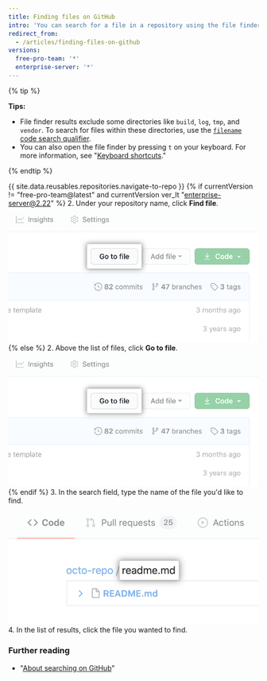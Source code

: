 ```yaml
---
title: Finding files on GitHub
intro: 'You can search for a file in a repository using the file finder. To search for a file in multiple repositories on {{ site.data.variables.product.product_name }}, use the [`filename` code search qualifier](/articles/searching-code#search-by-filename).'
redirect_from:
  - /articles/finding-files-on-github
versions:
  free-pro-team: '*'
  enterprise-server: '*'
---
```


{% tip %}

**Tips:**

- File finder results exclude some directories like `build`, `log`, `tmp`, and `vendor`. To search for files within these directories, use the [`filename` code search qualifier](/articles/searching-code#search-by-filename).
- You can also open the file finder by pressing `t` on your keyboard. For more information, see "[Keyboard shortcuts](/articles/keyboard-shortcuts)."

{% endtip %}

{{ site.data.reusables.repositories.navigate-to-repo }}
{% if currentVersion != "free-pro-team@latest" and currentVersion ver_lt "enterprise-server@2.22" %}
2. Under your repository name, click **Find file**.
![Find file button](/assets/images/help/search/find-file-button.png)
{% else %}
2. Above the list of files, click **Go to file**.
![Find file button](/assets/images/help/search/find-file-button.png)
{% endif %}
3. In the search field, type the name of the file you'd like to find.
![Find file search field](/assets/images/help/search/find-file-search-field.png)
4. In the list of results, click the file you wanted to find.

### Further reading

- "[About searching on GitHub](/articles/about-searching-on-github)"

